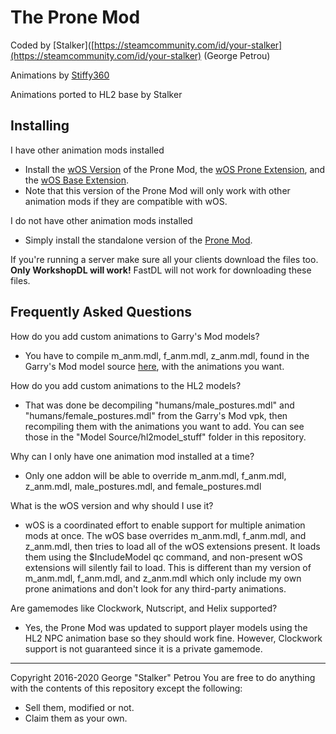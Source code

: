 
# The Prone Mod

Coded by [Stalker]([https://steamcommunity.com/id/your-stalker](https://steamcommunity.com/id/your-stalker) (George Petrou)

Animations by [Stiffy360](https://steamcommunity.com/id/barnwellewell/)

Animations ported to HL2 base by Stalker

## Installing
I have other animation mods installed
 - Install the [wOS Version](https://steamcommunity.com/sharedfiles/filedetails/?id=775573383) of the Prone Mod, the [wOS Prone Extension](https://steamcommunity.com/workshop/filedetails/?id=918084741), and the [wOS Base Extension](https://steamcommunity.com/workshop/filedetails/?id=757604550).
 - Note that this version of the Prone Mod will only work with other animation mods if they are compatible with wOS.

I do not have other animation mods installed
 - Simply install the standalone version of the [Prone Mod](https://steamcommunity.com/sharedfiles/filedetails/?id=1100368137).

If you're running a server make sure all your clients download the files too. **Only WorkshopDL will work!** FastDL will not work for downloading these files.

## Frequently Asked Questions
How do you add custom animations to Garry's Mod models?
 - You have to compile m_anm.mdl, f_anm.mdl, z_anm.mdl, found in the Garry's Mod model source [here](https://github.com/robotboy655/gmod-animations), with the animations you want.

How do you add custom animations to the HL2 models?
 - That was done be decompiling "humans/male_postures.mdl" and "humans/female_postures.mdl" from the Garry's Mod vpk, then recompiling them with the animations you want to add. You can see those in the "Model Source/hl2model_stuff" folder in this repository.

Why can I only have one animation mod installed at a time?
- Only one addon will be able to override m_anm.mdl, f_anm.mdl, z_anm.mdl, male_postures.mdl, and female_postures.mdl

What is the wOS version and why should I use it?
 - wOS is a coordinated effort to enable support for multiple animation mods at once. The wOS base overrides m_anm.mdl, f_anm.mdl, and z_anm.mdl, then tries to load all of the wOS extensions present. It loads them using the $IncludeModel qc command, and non-present wOS extensions will silently fail to load. This is different than my version of m_anm.mdl, f_anm.mdl, and z_anm.mdl which only include my own prone animations and don't look for any third-party animations.

Are gamemodes like Clockwork, Nutscript, and Helix supported?
 - Yes, the Prone Mod was updated to support player models using the HL2 NPC animation base so they should work fine. However, Clockwork support is not guaranteed since it is a private gamemode.

---
Copyright 2016-2020 George "Stalker" Petrou
You are free to do anything with the contents of this repository except the following:
 - Sell them, modified or not.
 - Claim them as your own.
